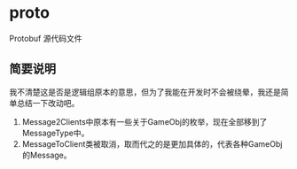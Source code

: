 # proto

Protobuf 源代码文件  

## 简要说明

我不清楚这是否是逻辑组原本的意思，但为了我能在开发时不会被绕晕，我还是简单总结一下改动吧。

1. Message2Clients中原本有一些关于GameObj的枚举，现在全部移到了MessageType中。
2. MessageToClient类被取消，取而代之的是更加具体的，代表各种GameObj的Message。
